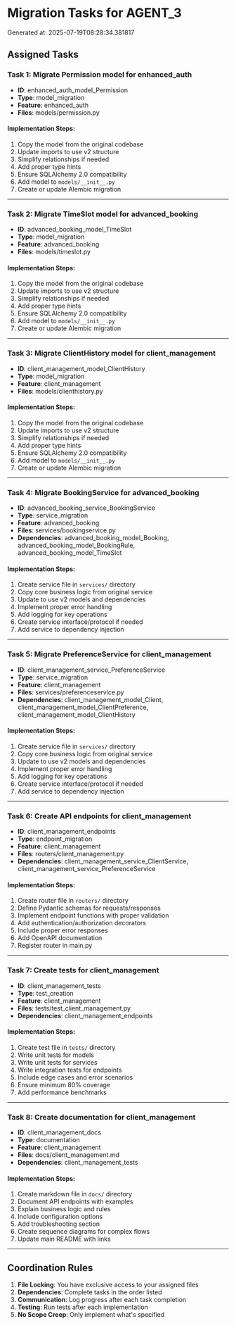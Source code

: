 # Migration Tasks for AGENT_3

Generated at: 2025-07-19T08:28:34.381817

## Assigned Tasks

### Task 1: Migrate Permission model for enhanced_auth
- **ID**: enhanced_auth_model_Permission
- **Type**: model_migration
- **Feature**: enhanced_auth
- **Files**: models/permission.py

#### Implementation Steps:
1. Copy the model from the original codebase
2. Update imports to use v2 structure
3. Simplify relationships if needed
4. Add proper type hints
5. Ensure SQLAlchemy 2.0 compatibility
6. Add model to `models/__init__.py`
7. Create or update Alembic migration

---

### Task 2: Migrate TimeSlot model for advanced_booking
- **ID**: advanced_booking_model_TimeSlot
- **Type**: model_migration
- **Feature**: advanced_booking
- **Files**: models/timeslot.py

#### Implementation Steps:
1. Copy the model from the original codebase
2. Update imports to use v2 structure
3. Simplify relationships if needed
4. Add proper type hints
5. Ensure SQLAlchemy 2.0 compatibility
6. Add model to `models/__init__.py`
7. Create or update Alembic migration

---

### Task 3: Migrate ClientHistory model for client_management
- **ID**: client_management_model_ClientHistory
- **Type**: model_migration
- **Feature**: client_management
- **Files**: models/clienthistory.py

#### Implementation Steps:
1. Copy the model from the original codebase
2. Update imports to use v2 structure
3. Simplify relationships if needed
4. Add proper type hints
5. Ensure SQLAlchemy 2.0 compatibility
6. Add model to `models/__init__.py`
7. Create or update Alembic migration

---

### Task 4: Migrate BookingService for advanced_booking
- **ID**: advanced_booking_service_BookingService
- **Type**: service_migration
- **Feature**: advanced_booking
- **Files**: services/bookingservice.py
- **Dependencies**: advanced_booking_model_Booking, advanced_booking_model_BookingRule, advanced_booking_model_TimeSlot

#### Implementation Steps:
1. Create service file in `services/` directory
2. Copy core business logic from original service
3. Update to use v2 models and dependencies
4. Implement proper error handling
5. Add logging for key operations
6. Create service interface/protocol if needed
7. Add service to dependency injection

---

### Task 5: Migrate PreferenceService for client_management
- **ID**: client_management_service_PreferenceService
- **Type**: service_migration
- **Feature**: client_management
- **Files**: services/preferenceservice.py
- **Dependencies**: client_management_model_Client, client_management_model_ClientPreference, client_management_model_ClientHistory

#### Implementation Steps:
1. Create service file in `services/` directory
2. Copy core business logic from original service
3. Update to use v2 models and dependencies
4. Implement proper error handling
5. Add logging for key operations
6. Create service interface/protocol if needed
7. Add service to dependency injection

---

### Task 6: Create API endpoints for client_management
- **ID**: client_management_endpoints
- **Type**: endpoint_migration
- **Feature**: client_management
- **Files**: routers/client_management.py
- **Dependencies**: client_management_service_ClientService, client_management_service_PreferenceService

#### Implementation Steps:
1. Create router file in `routers/` directory
2. Define Pydantic schemas for requests/responses
3. Implement endpoint functions with proper validation
4. Add authentication/authorization decorators
5. Include proper error responses
6. Add OpenAPI documentation
7. Register router in main.py

---

### Task 7: Create tests for client_management
- **ID**: client_management_tests
- **Type**: test_creation
- **Feature**: client_management
- **Files**: tests/test_client_management.py
- **Dependencies**: client_management_endpoints

#### Implementation Steps:
1. Create test file in `tests/` directory
2. Write unit tests for models
3. Write unit tests for services
4. Write integration tests for endpoints
5. Include edge cases and error scenarios
6. Ensure minimum 80% coverage
7. Add performance benchmarks

---

### Task 8: Create documentation for client_management
- **ID**: client_management_docs
- **Type**: documentation
- **Feature**: client_management
- **Files**: docs/client_management.md
- **Dependencies**: client_management_tests

#### Implementation Steps:
1. Create markdown file in `docs/` directory
2. Document API endpoints with examples
3. Explain business logic and rules
4. Include configuration options
5. Add troubleshooting section
6. Create sequence diagrams for complex flows
7. Update main README with links

---

## Coordination Rules

1. **File Locking**: You have exclusive access to your assigned files
2. **Dependencies**: Complete tasks in the order listed
3. **Communication**: Log progress after each task completion
4. **Testing**: Run tests after each implementation
5. **No Scope Creep**: Only implement what's specified
